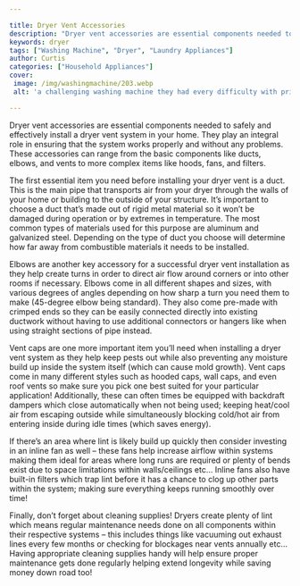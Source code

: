 ```yaml
---

title: Dryer Vent Accessories
description: "Dryer vent accessories are essential components needed to safely and effectively install a dryer vent system in your home. They pl...keep reading to learn"
keywords: dryer
tags: ["Washing Machine", "Dryer", "Laundry Appliances"]
author: Curtis
categories: ["Household Appliances"]
cover: 
 image: /img/washingmachine/203.webp
 alt: 'a challenging washing machine they had every difficulty with prior'

---
```


Dryer vent accessories are essential components needed to safely and effectively install a dryer vent system in your home. They play an integral role in ensuring that the system works properly and without any problems. These accessories can range from the basic components like ducts, elbows, and vents to more complex items like hoods, fans, and filters.

The first essential item you need before installing your dryer vent is a duct. This is the main pipe that transports air from your dryer through the walls of your home or building to the outside of your structure. It’s important to choose a duct that’s made out of rigid metal material so it won’t be damaged during operation or by extremes in temperature. The most common types of materials used for this purpose are aluminum and galvanized steel. Depending on the type of duct you choose will determine how far away from combustible materials it needs to be installed. 

Elbows are another key accessory for a successful dryer vent installation as they help create turns in order to direct air flow around corners or into other rooms if necessary. Elbows come in all different shapes and sizes, with various degrees of angles depending on how sharp a turn you need them to make (45-degree elbow being standard). They also come pre-made with crimped ends so they can be easily connected directly into existing ductwork without having to use additional connectors or hangers like when using straight sections of pipe instead. 

Vent caps are one more important item you’ll need when installing a dryer vent system as they help keep pests out while also preventing any moisture build up inside the system itself (which can cause mold growth). Vent caps come in many different styles such as hooded caps, wall caps, and even roof vents so make sure you pick one best suited for your particular application! Additionally, these can often times be equipped with backdraft dampers which close automatically when not being used; keeping heat/cool air from escaping outside while simultaneously blocking cold/hot air from entering inside during idle times (which saves energy). 

If there’s an area where lint is likely build up quickly then consider investing in an inline fan as well – these fans help increase airflow within systems making them ideal for areas where long runs are required or plenty of bends exist due to space limitations within walls/ceilings etc… Inline fans also have built-in filters which trap lint before it has a chance to clog up other parts within the system; making sure everything keeps running smoothly over time! 

Finally, don’t forget about cleaning supplies! Dryers create plenty of lint which means regular maintenance needs done on all components within their respective systems – this includes things like vacuuming out exhaust lines every few months or checking for blockages near vents annually etc… Having appropriate cleaning supplies handy will help ensure proper maintenance gets done regularly helping extend longevity while saving money down road too!
